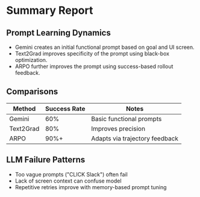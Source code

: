 # Summary Report

## Prompt Learning Dynamics
- Gemini creates an initial functional prompt based on goal and UI screen.
- Text2Grad improves specificity of the prompt using black-box optimization.
- ARPO further improves the prompt using success-based rollout feedback.

## Comparisons
| Method      | Success Rate | Notes                            |
|-------------|--------------|----------------------------------|
| Gemini      | 60%          | Basic functional prompts         |
| Text2Grad   | 80%          | Improves precision               |
| ARPO        | 90%+         | Adapts via trajectory feedback   |

## LLM Failure Patterns
- Too vague prompts ("CLICK Slack") often fail
- Lack of screen context can confuse model
- Repetitive retries improve with memory-based prompt tuning
